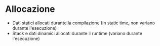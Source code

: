 # Allocazione

- Dati statici allocati durante la compilazione (In static time, non variano durante l'esecuzione)
- Stack e dati dinamici allocati durante il runtime (variano durante l'esecuzione)
